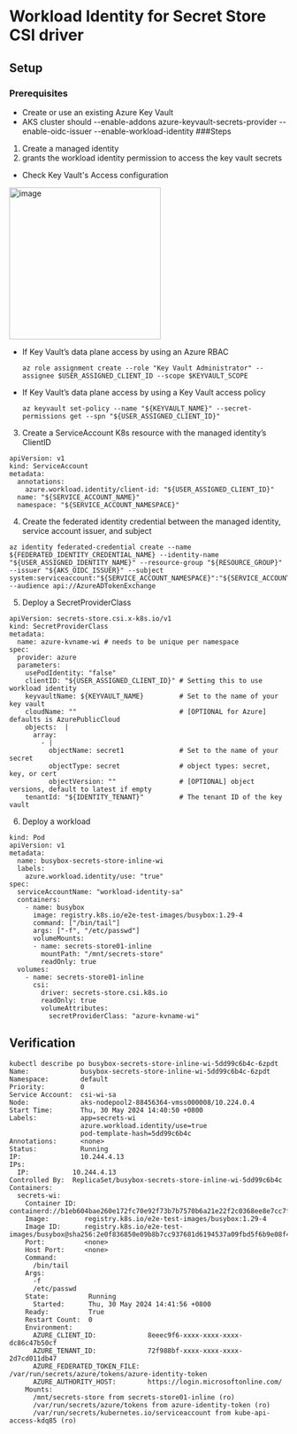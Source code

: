 # Workload Identity for Secret Store CSI driver

## Setup

### Prerequisites
- Create or use an existing Azure Key Vault
- AKS cluster should --enable-addons azure-keyvault-secrets-provider --enable-oidc-issuer --enable-workload-identity
###Steps
1. Create a managed identity
2. grants the workload identity permission to access the key vault secrets
  - Check Key Vault's Access configuration
  <img width="274" alt="image" src="https://github.com/sufuf3/AKSaccessKV/assets/8349587/66428134-9f03-4f70-962d-2fce2a6791e2">

  - If Key Vault’s data plane access by using an Azure RBAC
    ```
    az role assignment create --role "Key Vault Administrator" --assignee $USER_ASSIGNED_CLIENT_ID --scope $KEYVAULT_SCOPE
    ```
  - If Key Vault’s data plane access by using a Key Vault access policy
    ```
    az keyvault set-policy --name "${KEYVAULT_NAME}" --secret-permissions get --spn "${USER_ASSIGNED_CLIENT_ID}"
    ```
3. Create a ServiceAccount K8s resource with the managed identity’s ClientID
```
apiVersion: v1
kind: ServiceAccount
metadata:
  annotations:
    azure.workload.identity/client-id: "${USER_ASSIGNED_CLIENT_ID}"
  name: "${SERVICE_ACCOUNT_NAME}"
  namespace: "${SERVICE_ACCOUNT_NAMESPACE}"
```
4. Create the federated identity credential between the managed identity, service account issuer, and subject
```
az identity federated-credential create --name ${FEDERATED_IDENTITY_CREDENTIAL_NAME} --identity-name "${USER_ASSIGNED_IDENTITY_NAME}" --resource-group "${RESOURCE_GROUP}" --issuer "${AKS_OIDC_ISSUER}" --subject system:serviceaccount:"${SERVICE_ACCOUNT_NAMESPACE}":"${SERVICE_ACCOUNT_NAME}" --audience api://AzureADTokenExchange
```
5. Deploy a SecretProviderClass
```
apiVersion: secrets-store.csi.x-k8s.io/v1
kind: SecretProviderClass
metadata:
  name: azure-kvname-wi # needs to be unique per namespace
spec:
  provider: azure
  parameters:
    usePodIdentity: "false"
    clientID: "${USER_ASSIGNED_CLIENT_ID}" # Setting this to use workload identity
    keyvaultName: ${KEYVAULT_NAME}         # Set to the name of your key vault
    cloudName: ""                          # [OPTIONAL for Azure] defaults is AzurePublicCloud
    objects:  |
      array:
        - |
          objectName: secret1              # Set to the name of your secret
          objectType: secret               # object types: secret, key, or cert
          objectVersion: ""                # [OPTIONAL] object versions, default to latest if empty
    tenantId: "${IDENTITY_TENANT}"         # The tenant ID of the key vault
```
6. Deploy a workload
```
kind: Pod
apiVersion: v1
metadata:
  name: busybox-secrets-store-inline-wi
  labels:
    azure.workload.identity/use: "true"
spec:
  serviceAccountName: "workload-identity-sa"
  containers:
    - name: busybox
      image: registry.k8s.io/e2e-test-images/busybox:1.29-4
      command: ["/bin/tail"]
      args: ["-f", "/etc/passwd"]
      volumeMounts:
      - name: secrets-store01-inline
        mountPath: "/mnt/secrets-store"
        readOnly: true
  volumes:
    - name: secrets-store01-inline
      csi:
        driver: secrets-store.csi.k8s.io
        readOnly: true
        volumeAttributes:
          secretProviderClass: "azure-kvname-wi"
```
## Verification

```
kubectl describe po busybox-secrets-store-inline-wi-5dd99c6b4c-6zpdt
Name:             busybox-secrets-store-inline-wi-5dd99c6b4c-6zpdt
Namespace:        default
Priority:         0
Service Account:  csi-wi-sa
Node:             aks-nodepool2-88456364-vmss000008/10.224.0.4
Start Time:       Thu, 30 May 2024 14:40:50 +0800
Labels:           app=secrets-wi
                  azure.workload.identity/use=true
                  pod-template-hash=5dd99c6b4c
Annotations:      <none>
Status:           Running
IP:               10.244.4.13
IPs:
  IP:           10.244.4.13
Controlled By:  ReplicaSet/busybox-secrets-store-inline-wi-5dd99c6b4c
Containers:
  secrets-wi:
    Container ID:  containerd://b1eb604bae260e172fc70e92f73b7b7570b6a21e22f2c0368ee8e7cc7f3ebb1d
    Image:         registry.k8s.io/e2e-test-images/busybox:1.29-4
    Image ID:      registry.k8s.io/e2e-test-images/busybox@sha256:2e0f836850e09b8b7cc937681d6194537a09fbd5f6b9e08f4d646a85128e8937
    Port:          <none>
    Host Port:     <none>
    Command:
      /bin/tail
    Args:
      -f
      /etc/passwd
    State:          Running
      Started:      Thu, 30 May 2024 14:41:56 +0800
    Ready:          True
    Restart Count:  0
    Environment:
      AZURE_CLIENT_ID:             8eeec9f6-xxxx-xxxx-xxxx-dc86c47b50cf
      AZURE_TENANT_ID:             72f988bf-xxxx-xxxx-xxxx-2d7cd011db47
      AZURE_FEDERATED_TOKEN_FILE:  /var/run/secrets/azure/tokens/azure-identity-token
      AZURE_AUTHORITY_HOST:        https://login.microsoftonline.com/
    Mounts:
      /mnt/secrets-store from secrets-store01-inline (ro)
      /var/run/secrets/azure/tokens from azure-identity-token (ro)
      /var/run/secrets/kubernetes.io/serviceaccount from kube-api-access-kdq85 (ro)
```
